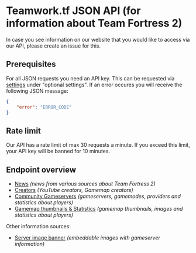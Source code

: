 # Teamwork.tf JSON API (for information about Team Fortress 2)

In case you see information on our website that you would like to access via our API, please create an issue for this.

## Prerequisites

For all JSON requests you need an API key. This can be requested via [settings](https://teamwork.tf/settings) under "optional settings". If an error occures you will receive the following JSON message:

```json
{
    "error": "ERROR_CODE"
}
```

## Rate limit

Our API has a rate limit of max 30 requests a minute. If you exceed this limit, your API key will be banned for 10 minutes.

## Endpoint overview

* [News](/NEWS.md)  *(news from various sources about Team Fortress 2)*
* [Creators](/CREATORS.md)  *(YouTube creators, Gamemap creators)*
* [Community Gameservers](/COMMUNITY-QUICKPLAY.md) *(gameservers, gamemodes, providers and statistics about players)*
* [Gamemap thumbnails & Statistics](/GAMEMAPS.md) *(gamemap thumbnails, images and statistics about players)*

Other information sources:

* [Server image banner](/BANNER.md) *(embeddable images with gameserver information)*

